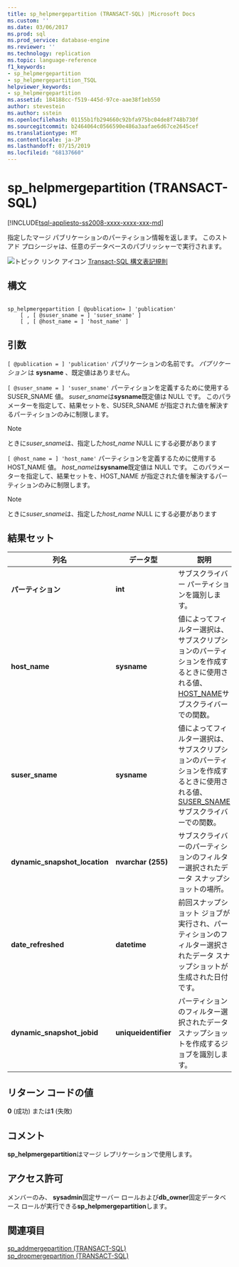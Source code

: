 ```yaml
---
title: sp_helpmergepartition (TRANSACT-SQL) |Microsoft Docs
ms.custom: ''
ms.date: 03/06/2017
ms.prod: sql
ms.prod_service: database-engine
ms.reviewer: ''
ms.technology: replication
ms.topic: language-reference
f1_keywords:
- sp_helpmergepartition
- sp_helpmergepartition_TSQL
helpviewer_keywords:
- sp_helpmergepartition
ms.assetid: 184188cc-f519-445d-97ce-aae38f1eb550
author: stevestein
ms.author: sstein
ms.openlocfilehash: 01155b1fb294660c92bfa975bc04de8f748b730f
ms.sourcegitcommit: b2464064c0566590e486a3aafae6d67ce2645cef
ms.translationtype: MT
ms.contentlocale: ja-JP
ms.lasthandoff: 07/15/2019
ms.locfileid: "68137660"
---
```

# <a name="sphelpmergepartition-transact-sql"></a>sp_helpmergepartition (TRANSACT-SQL)
[!INCLUDE[tsql-appliesto-ss2008-xxxx-xxxx-xxx-md](../../includes/tsql-appliesto-ss2008-xxxx-xxxx-xxx-md.md)]

  指定したマージ パブリケーションのパーティション情報を返します。 このストアド プロシージャは、任意のデータベースのパブリッシャーで実行されます。  
  
 ![トピック リンク アイコン](../../database-engine/configure-windows/media/topic-link.gif "トピック リンク アイコン") [Transact-SQL 構文表記規則](../../t-sql/language-elements/transact-sql-syntax-conventions-transact-sql.md)  
  
## <a name="syntax"></a>構文  
  
```  
  
sp_helpmergepartition [ @publication= ] 'publication'   
    [ , [ @suser_sname = ] 'suser_sname' ]  
    [ , [ @host_name = ] 'host_name' ]  
```  
  
## <a name="arguments"></a>引数  
`[ @publication = ] 'publication'` パブリケーションの名前です。 *パブリケーション* は **sysname** 、既定値はありません。  
  
`[ @suser_sname = ] 'suser_sname'` パーティションを定義するために使用する SUSER_SNAME 値。 *suser_sname*は**sysname**既定値は NULL です。 このパラメーターを指定して、結果セットを、SUSER_SNAME が指定された値を解決するパーティションのみに制限します。  
  
> [!NOTE]  
>  ときに*suser_sname*は、指定した*host_name* NULL にする必要があります  
  
`[ @host_name = ] 'host_name'` パーティションを定義するために使用する HOST_NAME 値。 *host_name*は**sysname**既定値は NULL です。 このパラメーターを指定して、結果セットを、HOST_NAME が指定された値を解決するパーティションのみに制限します。  
  
> [!NOTE]  
>  ときに*suser_sname*は、指定した*host_name* NULL にする必要があります  
  
## <a name="result-sets"></a>結果セット  
  
|列名|データ型|説明|  
|-----------------|---------------|-----------------|  
|**パーティション**|**int**|サブスクライバー パーティションを識別します。|  
|**host_name**|**sysname**|値によってフィルター選択は、サブスクリプションのパーティションを作成するときに使用される値、 [HOST_NAME](../../t-sql/functions/host-name-transact-sql.md)サブスクライバーでの関数。|  
|**suser_sname**|**sysname**|値によってフィルター選択は、サブスクリプションのパーティションを作成するときに使用される値、 [SUSER_SNAME](../../t-sql/functions/suser-sname-transact-sql.md)サブスクライバーでの関数。|  
|**dynamic_snapshot_location**|**nvarchar (255)**|サブスクライバーのパーティションのフィルター選択されたデータ スナップショットの場所。|  
|**date_refreshed**|**datetime**|前回スナップショット ジョブが実行され、パーティションのフィルター選択されたデータ スナップショットが生成された日付です。|  
|**dynamic_snapshot_jobid**|**uniqueidentifier**|パーティションのフィルター選択されたデータ スナップショットを作成するジョブを識別します。|  
  
## <a name="return-code-values"></a>リターン コードの値  
 **0** (成功) または**1** (失敗)  
  
## <a name="remarks"></a>コメント  
 **sp_helpmergepartition**はマージ レプリケーションで使用します。  
  
## <a name="permissions"></a>アクセス許可  
 メンバーのみ、 **sysadmin**固定サーバー ロールおよび**db_owner**固定データベース ロールが実行できる**sp_helpmergepartition**します。  
  
## <a name="see-also"></a>関連項目  
 [sp_addmergepartition &#40;TRANSACT-SQL&#41;](../../relational-databases/system-stored-procedures/sp-addmergepartition-transact-sql.md)   
 [sp_dropmergepartition &#40;TRANSACT-SQL&#41;](../../relational-databases/system-stored-procedures/sp-dropmergepartition-transact-sql.md)  
  
  
